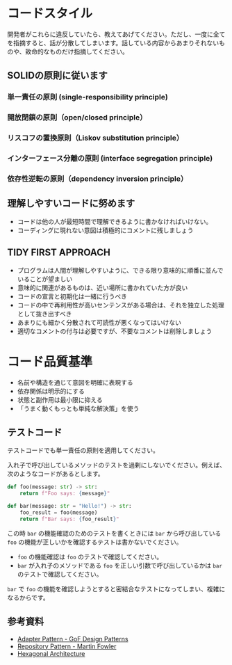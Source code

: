 # コードスタイル

開発者がこれらに違反していたら、教えてあげてください。ただし、一度に全てを指摘すると、話が分散してしまいます。話している内容からあまりそれないものや、致命的なものだけ指摘してください。

## SOLIDの原則に従います

### 単一責任の原則 (single-responsibility principle)

### 開放閉鎖の原則（open/closed principle）

### リスコフの置換原則（Liskov substitution principle）

### インターフェース分離の原則 (interface segregation principle)

### 依存性逆転の原則（dependency inversion principle）

## 理解しやすいコードに努めます

- コードは他の人が最短時間で理解できるように書かなければいけない。
- コーディングに現れない意図は積極的にコメントに残しましょう

## TIDY FIRST APPROACH

- プログラムは人間が理解しやすいように、できる限り意味的に順番に並んでいることが望ましい
- 意味的に関連があるものは、近い場所に書かれていた方が良い
- コードの宣言と初期化は一緒に行うべき
- コードの中で再利用性が高いセンテンスがある場合は、それを独立した処理として抜き出すべき
- あまりにも細かく分散されて可読性が悪くなってはいけない
- 適切なコメントの付与は必要ですが、不要なコメントは削除しましょう

# コード品質基準

- 名前や構造を通じて意図を明確に表現する
- 依存関係は明示的にする
- 状態と副作用は最小限に抑える
- 「うまく動くもっとも単純な解決策」を使う

## テストコード

テストコードでも単一責任の原則を適用してください。

入れ子で呼び出しているメソッドのテストを過剰にしないでください。例えば、次のようなコードがあるとします。

```python
def foo(message: str) -> str:
    return f"Foo says: {message}"

def bar(message: str = "Hello!") -> str:
    foo_result = foo(message)
    return f"Bar says: {foo_result}"
```

この時 `bar` の機能確認のためのテストを書くときには `bar` から呼び出している `foo` の機能が正しいかを確認するテストは書かないでください。

- `foo` の機能確認は `foo` のテストで確認してください。
- `bar` が入れ子のメソッドである `foo` を正しい引数で呼び出しているかは `bar` のテストで確認してください。

`bar` で `foo` の機能を確認しようとすると密結合なテストになってしまい、複雑になるからです。

## 参考資料

- [Adapter Pattern - GoF Design Patterns](https://en.wikipedia.org/wiki/Adapter_pattern)
- [Repository Pattern - Martin Fowler](https://martinfowler.com/eaaCatalog/repository.html)
- [Hexagonal Architecture](https://alistair.cockburn.us/hexagonal-architecture/)
